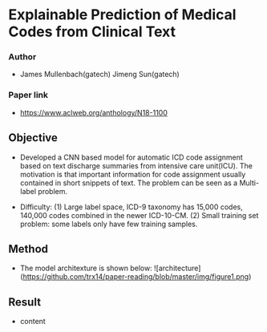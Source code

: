 # Explainable Prediction of Medical Codes from Clinical Text

### Author
* James Mullenbach(gatech) Jimeng Sun(gatech)

### Paper link
* https://www.aclweb.org/anthology/N18-1100

## Objective
* Developed a CNN based model for automatic ICD code assignment based on text discharge summaries from intensive care unit(ICU). The motivation is that important information for code assignment usually contained in short snippets of text.
The problem can be seen as a Multi-label problem.

* Difficulty: (1) Large label space, ICD-9 taxonomy has 15,000 codes, 140,000 codes combined in the newer ICD-10-CM.
(2) Small training set problem: some labels only have few training samples.

## Method
* The model architexture is shown below:
![architecture] (https://github.com/trx14/paper-reading/blob/master/img/figure1.png)

## Result
* content

